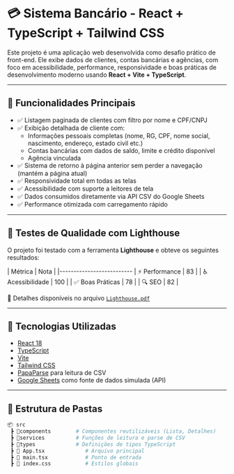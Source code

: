 # 💳 Sistema Bancário - React + TypeScript + Tailwind CSS

Este projeto é uma aplicação web desenvolvida como desafio prático de front-end. Ele exibe dados de clientes, contas bancárias e agências, com foco em acessibilidade, performance, responsividade e boas práticas de desenvolvimento moderno usando **React + Vite + TypeScript**.

---

## 📌 Funcionalidades Principais

- ✅ Listagem paginada de clientes com filtro por nome e CPF/CNPJ
- ✅ Exibição detalhada de cliente com:
  - Informações pessoais completas (nome, RG, CPF, nome social, nascimento, endereço, estado civil etc.)
  - Contas bancárias com dados de saldo, limite e crédito disponível
  - Agência vinculada
- ✅ Sistema de retorno à página anterior sem perder a navegação (mantém a página atual)
- ✅ Responsividade total em todas as telas
- ✅ Acessibilidade com suporte a leitores de tela
- ✅ Dados consumidos diretamente via API CSV do Google Sheets
- ✅ Performance otimizada com carregamento rápido

---

## 🧪 Testes de Qualidade com Lighthouse

O projeto foi testado com a ferramenta **Lighthouse** e obteve os seguintes resultados:

| Métrica           | Nota |
|--------------------------
| ⚡ Performance    | 83  |
| ♿ Acessibilidade | 100 |
| ✅ Boas Práticas  | 78  |
| 🔍 SEO            | 82  |

📄 Detalhes disponíveis no arquivo [`Lighthouse.pdf`](./Ligthhouse.pdf)

---

## 🚀 Tecnologias Utilizadas

- [React 18](https://react.dev/)
- [TypeScript](https://www.typescriptlang.org/)
- [Vite](https://vitejs.dev/)
- [Tailwind CSS](https://tailwindcss.com/)
- [PapaParse](https://www.papaparse.com/) para leitura de CSV
- [Google Sheets](https://docs.google.com/spreadsheets/) como fonte de dados simulada (API)

---

## 🧭 Estrutura de Pastas

```bash
📦 src
 ┣ 📂components        # Componentes reutilizáveis (Lista, Detalhes)
 ┣ 📂services          # Funções de leitura e parse de CSV
 ┣ 📂types             # Definições de tipos TypeScript
 ┣ 📄 App.tsx             # Arquivo principal
 ┣ 📄 main.tsx            # Ponto de entrada
 ┣ 📄 index.css           # Estilos globais

